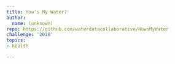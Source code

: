 ```yaml
---
title: How's My Water?
author:
  name: (unknown)
repo: https://github.com/waterdatacollaborative/HowsMyWater
challenge: '2018'
topics:
- health

---
```




